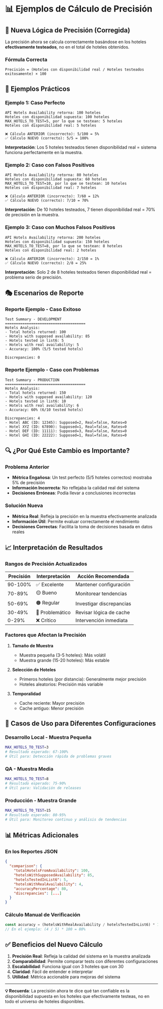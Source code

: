# 📊 Ejemplos de Cálculo de Precisión

## 🎯 Nueva Lógica de Precisión (Corregida)

La precisión ahora se calcula correctamente basándose en los hoteles **efectivamente testeados**, no en el total de hoteles obtenidos.

### Fórmula Correcta
```
Precisión = (Hoteles con disponibilidad real / Hoteles testeados exitosamente) × 100
```

## 📝 Ejemplos Prácticos

### Ejemplo 1: Caso Perfecto
```
API Hotels Availability retorna: 100 hoteles
Hoteles con disponibilidad supuesta: 100 hoteles
MAX_HOTELS_TO_TEST=5, por lo que se testean: 5 hoteles
Hoteles con disponibilidad real: 5 hoteles

❌ Cálculo ANTERIOR (incorrecto): 5/100 = 5%
✅ Cálculo NUEVO (correcto): 5/5 = 100%
```
**Interpretación**: Los 5 hoteles testeados tienen disponibilidad real = sistema funciona perfectamente en la muestra.

### Ejemplo 2: Caso con Falsos Positivos
```
API Hotels Availability retorna: 80 hoteles
Hoteles con disponibilidad supuesta: 60 hoteles
MAX_HOTELS_TO_TEST=10, por lo que se testean: 10 hoteles
Hoteles con disponibilidad real: 7 hoteles

❌ Cálculo ANTERIOR (incorrecto): 7/60 = 12%
✅ Cálculo NUEVO (correcto): 7/10 = 70%
```
**Interpretación**: De 10 hoteles testeados, 7 tienen disponibilidad real = 70% de precisión en la muestra.

### Ejemplo 3: Caso con Muchos Falsos Positivos
```
API Hotels Availability retorna: 200 hoteles
Hoteles con disponibilidad supuesta: 150 hoteles
MAX_HOTELS_TO_TEST=8, por lo que se testean: 8 hoteles
Hoteles con disponibilidad real: 2 hoteles

❌ Cálculo ANTERIOR (incorrecto): 2/150 = 1%
✅ Cálculo NUEVO (correcto): 2/8 = 25%
```
**Interpretación**: Solo 2 de 8 hoteles testeados tienen disponibilidad real = problema serio de precisión.

## 🎭 Escenarios de Reporte

### Reporte Ejemplo - Caso Exitoso
```
Test Summary - DEVELOPMENT
=====================================
Hotels Analysis:
- Total hotels returned: 100
- Hotels with supposed availability: 85
- Hotels tested in list6: 5
- Hotels with real availability: 5
- Accuracy: 100% (5/5 tested hotels)

Discrepancies: 0
```

### Reporte Ejemplo - Caso con Problemas
```
Test Summary - PRODUCTION
=====================================
Hotels Analysis:
- Total hotels returned: 150
- Hotels with supposed availability: 120
- Hotels tested in list6: 10
- Hotels with real availability: 6
- Accuracy: 60% (6/10 tested hotels)

Discrepancies: 4
- Hotel ABC (ID: 12345): Supposed=2, Real=false, Rates=0
- Hotel XYZ (ID: 67890): Supposed=1, Real=false, Rates=0
- Hotel DEF (ID: 11111): Supposed=3, Real=false, Rates=0
- Hotel GHI (ID: 22222): Supposed=1, Real=false, Rates=0
```

## 🔍 ¿Por Qué Este Cambio es Importante?

### Problema Anterior
- **Métrica Engañosa**: Un test perfecto (5/5 hoteles correctos) mostraba 5% de precisión
- **Información Incorrecta**: No reflejaba la calidad real del sistema
- **Decisiones Erróneas**: Podía llevar a conclusiones incorrectas

### Solución Nueva
- **Métrica Real**: Refleja la precisión en la muestra efectivamente analizada
- **Información Útil**: Permite evaluar correctamente el rendimiento
- **Decisiones Correctas**: Facilita la toma de decisiones basada en datos reales

## 📈 Interpretación de Resultados

### Rangos de Precisión Actualizados

| Precisión | Interpretación | Acción Recomendada |
|-----------|---------------|-------------------|
| 90-100% | ✅ Excelente | Mantener configuración |
| 70-89% | 🟡 Bueno | Monitorear tendencias |
| 50-69% | 🟠 Regular | Investigar discrepancias |
| 30-49% | 🔴 Problemático | Revisar lógica de cache |
| 0-29% | ❌ Crítico | Intervención inmediata |

### Factores que Afectan la Precisión

1. **Tamaño de Muestra**
   - Muestra pequeña (3-5 hoteles): Más volátil
   - Muestra grande (15-20 hoteles): Más estable

2. **Selección de Hoteles**
   - Primeros hoteles (por distancia): Generalmente mejor precisión
   - Hoteles aleatorios: Precisión más variable

3. **Temporalidad**
   - Cache reciente: Mayor precisión
   - Cache antiguo: Menor precisión

## 🎯 Casos de Uso para Diferentes Configuraciones

### Desarrollo Local - Muestra Pequeña
```bash
MAX_HOTELS_TO_TEST=3
# Resultado esperado: 67-100%
# Útil para: Detección rápida de problemas graves
```

### QA - Muestra Media
```bash
MAX_HOTELS_TO_TEST=8
# Resultado esperado: 75-90%
# Útil para: Validación de releases
```

### Producción - Muestra Grande
```bash
MAX_HOTELS_TO_TEST=15
# Resultado esperado: 80-95%
# Útil para: Monitoreo continuo y análisis de tendencias
```

## 📊 Métricas Adicionales

### En los Reportes JSON
```json
{
  "comparison": {
    "totalHotelsFromAvailability": 100,
    "hotelsWithSupposedAvailability": 85,
    "hotelsTestedInList6": 5,
    "hotelsWithRealAvailability": 4,
    "accuracyPercentage": 80,
    "discrepancies": [...]
  }
}
```

### Cálculo Manual de Verificación
```javascript
const accuracy = (hotelsWithRealAvailability / hotelsTestedInList6) * 100;
// En el ejemplo: (4 / 5) * 100 = 80%
```

## ✅ Beneficios del Nuevo Cálculo

1. **Precisión Real**: Refleja la calidad del sistema en la muestra analizada
2. **Comparabilidad**: Permite comparar tests con diferentes configuraciones
3. **Escalabilidad**: Funciona igual con 3 hoteles que con 30
4. **Claridad**: Fácil de entender e interpretar
5. **Utilidad**: Métrica accionable para mejoras del sistema

---

**💡 Recuerda**: La precisión ahora te dice qué tan confiable es la disponibilidad supuesta en los hoteles que efectivamente testeas, no en todo el universo de hoteles disponibles.
